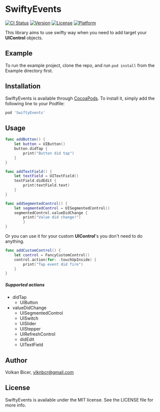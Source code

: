 # SwiftyEvents

[![CI Status](https://img.shields.io/travis/volkanbicer/SwiftyEvents.svg?style=flat)](https://travis-ci.org/VolkanBicer/SwiftyEvents)
[![Version](https://img.shields.io/cocoapods/v/SwiftyEvents.svg?style=flat)](https://cocoapods.org/pods/SwiftyEvents)
[![License](https://img.shields.io/cocoapods/l/SwiftyEvents.svg?style=flat)](https://cocoapods.org/pods/SwiftyEvents)
[![Platform](https://img.shields.io/cocoapods/p/SwiftyEvents.svg?style=flat)](https://cocoapods.org/pods/SwiftyEvents)

This library aims to use swifty way when you need to add target your **UIControl** objects. 

## Example

To run the example project, clone the repo, and run `pod install` from the Example directory first.


## Installation

SwiftyEvents is available through [CocoaPods](https://cocoapods.org). To install
it, simply add the following line to your Podfile:

```ruby
pod 'SwiftyEvents'
```

## Usage


```swift
func addButton() {
    let button = UIButton()
    button.didTap {
        print("Button did tap")
    }
}
```

```swift
func addTextField() {
    let textField = UITextField()
    textField.didEdit {
        print(textField.text)
    }
}
```
```swift
func addSegmentedControl() {
    let segmentedControl = UISegmentedControl()
    segmentedControl.valueDidChange {
        print("Value did change!")
        }
}
```
Or you can use it for your custom **UIControl**'s you don't need to do anything.
```swift
func addCustomControl() {
    let control = FancyCustomControl()
    control.action(for: .touchUpInside) {
        print("Tap event did fire")
    }
}
```

##### Supported actions
* didTap
    * UIButton
* valueDidChange
    * UISegmentedControl
    * UISwitch
    * UISlider
    * UIStepper
    * UIRefreshControl
    * didEdit
    *  UITextField



## Author

Volkan Bicer, vlknbcr@gmail.com

## License

SwiftyEvents is available under the MIT license. See the LICENSE file for more info.

